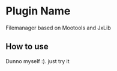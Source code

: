 Plugin Name
===========
Filemanager based on Mootools and JxLib

How to use
----------

Dunno myself :). just try it